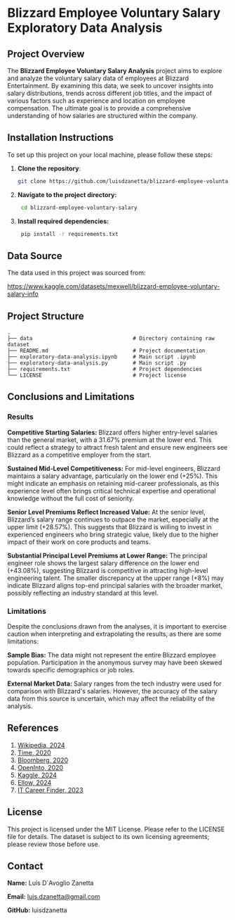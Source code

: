 # Blizzard Employee Voluntary Salary Exploratory Data Analysis

## Project Overview
The **Blizzard Employee Voluntary Salary Analysis** project aims to explore and analyze the voluntary salary data of employees at Blizzard Entertainment. By examining this data, we seek to uncover insights into salary distributions, trends across different job titles, and the impact of various factors such as experience and location on employee compensation. The ultimate goal is to provide a comprehensive understanding of how salaries are structured within the company.

## Installation Instructions
To set up this project on your local machine, please follow these steps:

1. **Clone the repository**:
   ```bash
   git clone https://github.com/luisdzanetta/blizzard-employee-voluntary-salary.git
   ```
   
2. **Navigate to the project directory:**
   ```bash
    cd blizzard-employee-voluntary-salary
   ```

3. **Install required dependencies:**
   ```bash
    pip install -r requirements.txt
   ```

## Data Source
The data used in this project was sourced from:

https://www.kaggle.com/datasets/mexwell/blizzard-employee-voluntary-salary-info

## Project Structure

```plaintext
.
├── data                                # Directory containing raw dataset
├── README.md                           # Project documentation
├── exploratory-data-analysis.ipynb     # Main script .ipynb
├── exploratory-data-analysis.py        # Main script .py
├── requirements.txt                    # Project dependencies
└── LICENSE                             # Project license
```

## Conclusions and Limitations

### Results
**Competitive Starting Salaries:** Blizzard offers higher entry-level salaries than the general market, with a 31.67% premium at the lower end. This could reflect a strategy to attract fresh talent and ensure new engineers see Blizzard as a competitive employer from the start.

**Sustained Mid-Level Competitiveness:** For mid-level engineers, Blizzard maintains a salary advantage, particularly on the lower end (+25%). This might indicate an emphasis on retaining mid-career professionals, as this experience level often brings critical technical expertise and operational knowledge without the full cost of seniority.

**Senior Level Premiums Reflect Increased Value:** At the senior level, Blizzard’s salary range continues to outpace the market, especially at the upper limit (+28.57%). This suggests that Blizzard is willing to invest in experienced engineers who bring strategic value, likely due to the higher impact of their work on core products and teams.

**Substantial Principal Level Premiums at Lower Range:** The principal engineer role shows the largest salary difference on the lower end (+43.08%), suggesting Blizzard is competitive in attracting high-level engineering talent. The smaller discrepancy at the upper range (+8%) may indicate Blizzard aligns top-end principal salaries with the broader market, possibly reflecting an industry standard at this level.

### Limitations
Despite the conclusions drawn from the analyses, it is important to exercise caution when interpreting
and extrapolating the results, as there are some limitations:

**Sample Bias:** The data might not represent the entire Blizzard employee population.
Participation in the anonymous survey may have been skewed towards specific demographics or job roles.

**External Market Data:** Salary ranges from the tech industry were used for comparison with Blizzard's salaries. However, the accuracy of the salary data from this source is uncertain, which may affect the reliability of the analysis.

## References
1. [Wikipedia, 2024](https://en.wikipedia.org/wiki/Blizzard_Entertainment)
2. [Time, 2020](https://time.com/5875371/blizzard-wage-disaparities/)
3. [Bloomberg, 2020](https://www.bloomberg.com/news/articles/2020-08-03/blizzard-workers-share-salaries-in-revolt-over-wage-disparities)
4. [OpenInto, 2020](https://www.openintro.org/data/index.php?data=blizzard_salary)
5. [Kaggle, 2024](https://www.kaggle.com/datasets/mexwell/blizzard-employee-voluntary-salary-info)
6. [Ellow, 2024](https://ellow.io/contract-work-vs-full-time-employment/)
7. [IT Career Finder, 2023](https://www.itcareerfinder.com/brain-food/it-salaries/computer-software-engineer-salary-range.html)

## License
This project is licensed under the MIT License. Please refer to the LICENSE file for details.
The dataset is subject to its own licensing agreements; please review those before use.

## Contact
**Name:** Luís D`Avoglio Zanetta

**Email:** luis.dzanetta@gmail.com

**GitHub:** luisdzanetta
